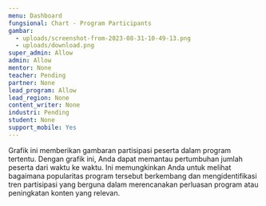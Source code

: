 ```yaml
---
menu: Dashboard
fungsional: Chart - Program Participants
gambar:
  - uploads/screenshot-from-2023-08-31-10-49-13.png
  - uploads/download.png
super_admin: Allow
admin: Allow
mentor: None
teacher: Pending
partner: None
lead_program: Allow
lead_region: None
content_writer: None
industri: Pending
student: None
support_mobile: Yes
---
```

Grafik ini memberikan gambaran partisipasi peserta dalam program tertentu. Dengan grafik ini, Anda dapat memantau pertumbuhan jumlah peserta dari waktu ke waktu. Ini memungkinkan Anda untuk melihat bagaimana popularitas program tersebut berkembang dan mengidentifikasi tren partisipasi yang berguna dalam merencanakan perluasan program atau peningkatan konten yang relevan.